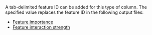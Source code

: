 
A tab-delimited feature ID can be added for this type of column. The specified value replaces the feature ID in the following output files:
- [Feature importance](../../../concepts/output-data_feature-analysis_feature-importance.md)
- [Feature interaction strength](../../../concepts/output-data_feature-analysis_feature-interaction-strength.md)
